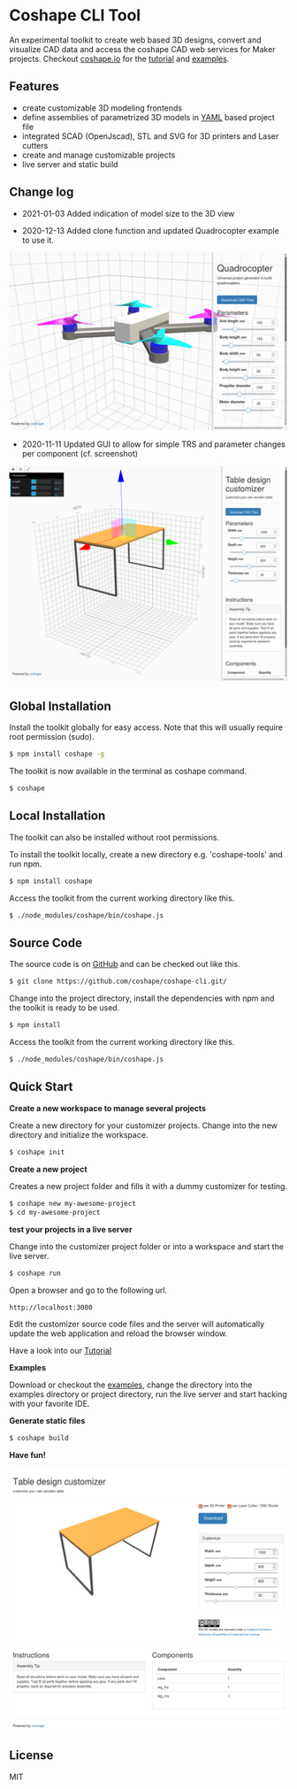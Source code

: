 # Coshape CLI Tool

An experimental toolkit to create web based 3D designs, convert and visualize CAD data and access the coshape CAD web services for Maker projects.
Checkout [coshape.io](https://coshape.io) for the [tutorial](https://coshape.io/documentation/main_file/) and [examples](https://coshape.io/coshape_cli/).

## Features
- create customizable 3D modeling frontends
- define assemblies of parametrized 3D models in [YAML](http://yaml.org/) based project file
- integrated SCAD (OpenJscad), STL and SVG for 3D printers and Laser cutters
- create and manage customizable projects
- live server and static build

## Change log

- 2021-01-03 Added indication of model size to the 3D view

- 2020-12-13 Added clone function and updated Quadrocopter example to use it.

![screenshot_quadrocopter]( doc/screenshot_quadrocopter.png?raw=true )

- 2020-11-11 Updated GUI to allow for simple TRS and parameter changes per component (cf. screenshot)

![screenshot_editing]( doc/screenshot_table_edit.png?raw=true )


## Global Installation

Install the toolkit globally for easy access. Note that this will usually require root permission (sudo).

``` bash
$ npm install coshape -g
```

The toolkit is now available in the terminal as coshape command.
``` bash
$ coshape
```

## Local Installation

The toolkit can also be installed without root permissions.

To install the toolkit locally, create a new directory e.g. 'coshape-tools' and run npm.

``` bash
$ npm install coshape
```

Access the toolkit from the current working directory like this.
``` bash
$ ./node_modules/coshape/bin/coshape.js
```

## Source Code

The source code is on [GitHub](https://github.com/coshape/coshape-cli) and can be checked out like this.

``` bash
$ git clone https://github.com/coshape/coshape-cli.git/
```

Change into the project directory, install the dependencies with npm and the toolkit is ready to be used.

``` bash
$ npm install
```

Access the toolkit from the current working directory like this.
``` bash
$ ./node_modules/coshape/bin/coshape.js
```

## Quick Start

**Create a new workspace to manage several projects**

Create a new directory for your customizer projects. Change into the new directory and initialize the workspace.

``` bash
$ coshape init
```

**Create a new project**

Creates a new project folder and fills it with a dummy customizer for testing.

``` bash
$ coshape new my-awesome-project
$ cd my-awesome-project
```


**test your projects in a live server**

Change into the customizer project folder or into a workspace and start the live server.

``` bash
$ coshape run
```

Open a browser and go to the following url.
```
http://localhost:3000
```

Edit the customizer source code files and the server will automatically update the web application and reload the browser window.

Have a look into our [Tutorial](https://coshape.io/documentation/main_file/)

**Examples**

Download or checkout the [examples](https://github.com/coshape/coshape-cli/tree/master/examples), change the directory into the examples directory or
project directory, run the live server and start hacking with your favorite IDE.

**Generate static files**

``` bash
$ coshape build
```



**Have fun!**

![screenshot]( doc/screenshot_table.png?raw=true )


## License

MIT
